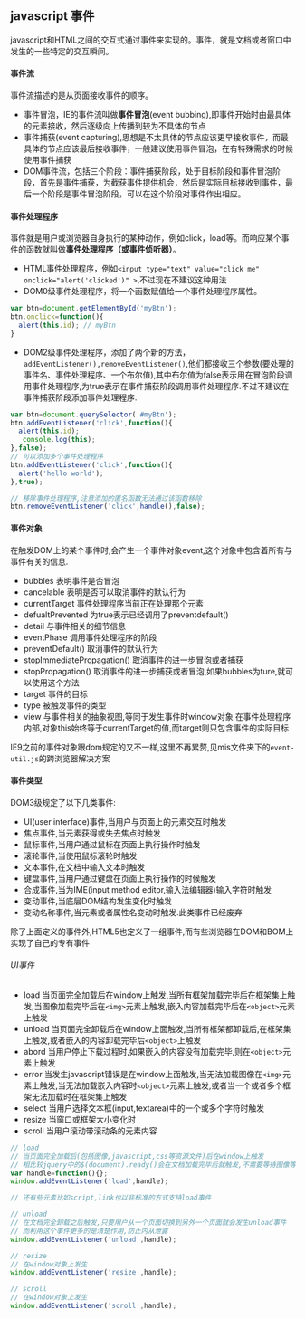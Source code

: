 ## javascript 事件
javascript和HTML之间的交互式通过事件来实现的。事件，就是文档或者窗口中发生的一些特定的交互瞬间。

#### 事件流
事件流描述的是从页面接收事件的顺序。
+ 事件冒泡，IE的事件流叫做**事件冒泡**(event bubbing),即事件开始时由最具体的元素接收，然后逐级向上传播到较为不具体的节点
+ 事件捕获(event capturing),思想是不太具体的节点应该更早接收事件，而最具体的节点应该最后接收事件，一般建议使用事件冒泡，在有特殊需求的时候使用事件捕获
+ DOM事件流，包括三个阶段：事件捕获阶段，处于目标阶段和事件冒泡阶段，首先是事件捕获，为截获事件提供机会，然后是实际目标接收到事件，最后一个阶段是事件冒泡阶段，可以在这个阶段对事件作出相应。

#### 事件处理程序
事件就是用户或浏览器自身执行的某种动作，例如click，load等。而响应某个事件的函数就叫做**事件处理程序（或事件侦听器）**。
+ HTML事件处理程序，例如`<input type="text" value="click me" onclick="alert('clicked')" >`,不过现在不建议这种用法
+ DOM0级事件处理程序，将一个函数赋值给一个事件处理程序属性。
```javascript
var btn=document.getElementById('myBtn');
btn.onclick=function(){
  alert(this.id); // myBtn
}
```
+ DOM2级事件处理程序，添加了两个新的方法，`addEventListener(),removeEventListener()`,他们都接收三个参数(要处理的事件名、事件处理程序、一个布尔值),其中布尔值为false表示用在冒泡阶段调用事件处理程序,为true表示在事件捕获阶段调用事件处理程序.不过不建议在事件捕获阶段添加事件处理程序.
```javascript
var btn=document.querySelector('#myBtn');
btn.addEventListener('click',function(){
  alert(this.id);
   console.log(this);
},false);
// 可以添加多个事件处理程序
btn.addEventListener('click',function(){
  alert('hello world');
},true);

// 移除事件处理程序,注意添加的匿名函数无法通过该函数移除
btn.removeEventListener('click',handle(),false);
```

#### 事件对象
在触发DOM上的某个事件时,会产生一个事件对象event,这个对象中包含着所有与事件有关的信息.
+ bubbles 表明事件是否冒泡
+ cancelable 表明是否可以取消事件的默认行为
+ currentTarget 事件处理程序当前正在处理那个元素
+ defualtPrevented 为true表示已经调用了preventdefault()
+ detail  与事件相关的细节信息
+ eventPhase 调用事件处理程序的阶段
+ preventDefault() 取消事件的默认行为
+ stopImmediatePropagation() 取消事件的进一步冒泡或者捕获
+ stopPropagation() 取消事件的进一步捕获或者冒泡,如果bubbles为ture,就可以使用这个方法
+ target 事件的目标
+ type 被触发事件的类型
+ view 与事件相关的抽象视图,等同于发生事件时window对象
在事件处理程序内部,对象this始终等于currentTarget的值,而target则只包含事件的实际目标

IE9之前的事件对象跟dom规定的又不一样,这里不再累赘,见mis文件夹下的`event-util.js`的跨浏览器解决方案

#### 事件类型
DOM3级规定了以下几类事件:
+ UI(user interface)事件,当用户与页面上的元素交互时触发
+ 焦点事件,当元素获得或失去焦点时触发
+ 鼠标事件,当用户通过鼠标在页面上执行操作时触发
+ 滚轮事件,当使用鼠标滚轮时触发
+ 文本事件,在文档中输入文本时触发
+ 键盘事件,当用户通过键盘在页面上执行操作的时候触发
+ 合成事件,当为IME(input method editor,输入法编辑器)输入字符时触发
+ 变动事件,当底层DOM结构发生变化时触发
+ 变动名称事件,当元素或者属性名变动时触发.此类事件已经废弃

除了上面定义的事件外,HTML5也定义了一组事件,而有些浏览器在DOM和BOM上实现了自己的专有事件

###### UI事件
+ load 当页面完全加载后在window上触发,当所有框架加载完毕后在框架集上触发,当图像加载完毕后在`<img>`元素上触发,嵌入内容加载完毕后在`<object>`元素上触发
+ unload 当页面完全卸载后在window上面触发,当所有框架都卸载后,在框架集上触发,或者嵌入的内容卸载完毕后`<object>`上触发
+ abord 当用户停止下载过程时,如果嵌入的内容没有加载完毕,则在`<object>`元素上触发
+ error 当发生javascript错误是在window上面触发,当无法加载图像在`<img>`元素上触发,当无法加载嵌入内容时`<object>`元素上触发,或者当一个或者多个框架无法加载时在框架集上触发
+ select 当用户选择文本框(input,textarea)中的一个或多个字符时触发
+ resize 当窗口或框架大小变化时
+ scroll 当用户滚动带滚动条的元素内容

```javascript
// load
// 当页面完全加载后(包括图像,javascript,css等资源文件)后在window上触发
// 相比较jquery中的$(document).ready()会在文档加载完毕后就触发,不需要等待图像等资源加载完毕就可以运行你的代码了
var handle=function(){};
window.addEventListener('load',handle);

// 还有些元素比如script,link也以非标准的方式支持load事件

// unload
// 在文档完全卸载之后触发,只要用户从一个页面切换到另外一个页面就会发生unload事件
// 而利用这个事件更多的是清楚作用,防止内从泄露
window.addEventListener('unload',handle); 

// resize
// 在window对象上发生
window.addEventListener('resize',handle);

// scroll
// 在window对象上发生
window.addEventListener('scroll',handle);


```
